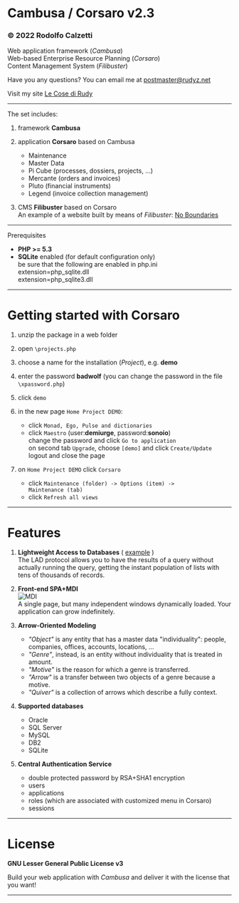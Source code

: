 Cambusa / Corsaro v2.3
======================

### © 2022 Rodolfo Calzetti

Web application framework (_Cambusa_)  
Web-based Enterprise Resource Planning (_Corsaro_)  
Content Management System (_Filibuster_)  

Have you any questions? You can email me at postmaster@rudyz.net

Visit my site [Le Cose di Rudy](http://www.rudyz.net)

---

The set includes:

1. framework __Cambusa__<br>

2. application __Corsaro__ based on Cambusa<br>
   * Maintenance<br>
   * Master Data<br>
   * Pi Cube (processes, dossiers, projects, ...)<br>
   * Mercante (orders and invoices)<br>
   * Pluto (financial instruments)<br>
   * Legend (invoice collection management)<br>

3. CMS __Filibuster__ based on Corsaro  
   An example of a website built by means of _Filibuster_: [No Boundaries](http://www.rudyz.net/apps/corsaro/filibuster.php?env=flb_giovyz&site=senzaconfini&id=A000000009019S)

---

Prerequisites
* __PHP >= 5.3__<br>
* __SQLite__ enabled (for default configuration only)<br>
  be sure that the following are enabled in php.ini<br>
  extension=php_sqlite.dll<br>
  extension=php_sqlite3.dll<br>

---

Getting started with Corsaro
============================

1. unzip the package in a web folder

2. open <code>\projects.php</code>

3. choose a name for the installation (_Project_), e.g. __demo__

4. enter the password __badwolf__ (you can change the password in the file <code>\xpassword.php</code>)

5. click <code>demo</code>

6. in the new page <code>Home Project DEMO</code>:<br>
   * click <code>Monad, Ego, Pulse and dictionaries</code><br>
   * click <code>Maestro</code> (user:__demiurge__, password:__sonoio__)<br>
     change the password and click <code>Go to application</code><br>
     on second tab <code>Upgrade</code>, choose <code>[demo]</code> and click <code>Create/Update</code><br>
     logout and close the page

7. on <code>Home Project DEMO</code> click <code>Corsaro</code><br>
   * click <code>Maintenance (folder) -> Options (item) -> Maintenance (tab)</code><br>
   * click <code>Refresh all views</code><br>

---

Features
========

1. __Lightweight Access to Databases__ ( [example](http://www.rudyz.net/apps/corsaro/filibuster.php?env=flb_scibile&site=matematica&id=A00000000K00CH) )<br>
The LAD protocol allows you to have the results of a query without actually running the query, getting the instant population of lists with tens of thousands of records.

2. __Front-end SPA+MDI__<br>
![MDI](https://raw.githubusercontent.com/cambusa/corsaro/master/screenshot01.png)  
A single page, but many independent windows dynamically loaded. Your application can grow indefinitely.

3. __Arrow-Oriented Modeling__<br>
   * _"Object"_ is any entity that has a master data "individuality": people, companies, offices, accounts, locations, ...<br>
   * _"Genre"_, instead, is an entity without individuality that is treated in amount.<br>
   * _"Motive"_ is the reason for which a genre is transferred.<br>
   * _"Arrow"_ is a transfer between two objects of a genre because a motive.<br>
   * _"Quiver"_ is a collection of arrows which describe a fully context. 

4. __Supported databases__
   * Oracle
   * SQL Server
   * MySQL
   * DB2
   * SQLite

5. __Central Authentication Service__  
   * double protected password by RSA+SHA1 encryption  
   * users  
   * applications  
   * roles (which are associated with customized menu in Corsaro)  
   * sessions  

---

License
=======

__GNU Lesser General Public License v3__

Build your web application with _Cambusa_ and deliver it with the license that you want!

---
